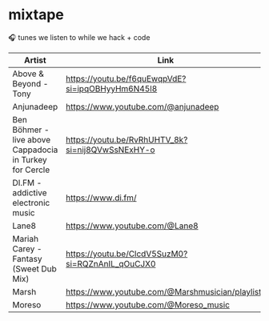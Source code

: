 # mixtape
🎧 tunes we listen to while we hack + code

| Artist      | Link |
| ----------- | ----------- |
| Above & Beyond - Tony | <https://youtu.be/f6quEwqpVdE?si=ipqOBHyyHm6N45l8> |
| Anjunadeep| <https://www.youtube.com/@anjunadeep> |
| Ben Böhmer - live above Cappadocia in Turkey for Cercle      | <https://youtu.be/RvRhUHTV_8k?si=nij8QVwSsNExHY-o>      |
| DI.FM - addictive electronic music | <https://www.di.fm/> |
| Lane8 | <https://www.youtube.com/@Lane8> |
| Mariah Carey - Fantasy (Sweet Dub Mix) | <https://youtu.be/ClcdV5SuzM0?si=RQZnAnIL_qOuCJX0> |
| Marsh   | <https://www.youtube.com/@Marshmusician/playlists>       |
| Moreso | <https://www.youtube.com/@Moreso_music> |
